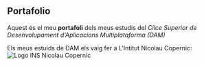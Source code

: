 ##  Portafolio

Aquest és el meu **portafoli** dels meus estudis del *Cilce Superior de Desenvolupament d'Aplicacions Multiplataforma (DAM)*

Els meus estuids de DAM els vaig fer a L'Intitut Nicolau Copernic:
![Logo INS Nicolau Copernic](https://copernic.cat/images/logos/logo-header.png)
